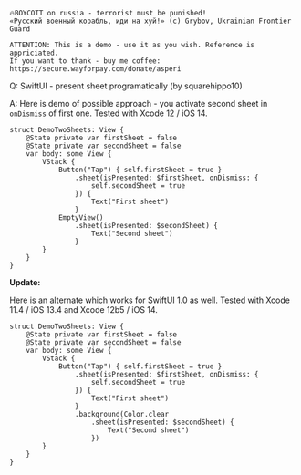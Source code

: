 ```
🔥BOYCOTT on russia - terrorist must be punished!
«Русский военный корабль, иди на хуй!» (c) Grybov, Ukrainian Frontier Guard

ATTENTION: This is a demo - use it as you wish. Reference is appriciated.
If you want to thank - buy me coffee: https://secure.wayforpay.com/donate/asperi
```

Q: SwiftUI - present sheet programatically (by squarehippo10)

A: Here is demo of possible approach - you activate second sheet in `onDismiss` of first one. Tested with Xcode 12 / iOS 14.

```
struct DemoTwoSheets: View {
    @State private var firstSheet = false
    @State private var secondSheet = false
    var body: some View {
        VStack {
            Button("Tap") { self.firstSheet = true }
                .sheet(isPresented: $firstSheet, onDismiss: {
                    self.secondSheet = true
                }) {
                    Text("First sheet")
                }
            EmptyView()
                .sheet(isPresented: $secondSheet) {
                    Text("Second sheet")
                }
        }
    }
}
```

**Update:**

Here is an alternate which works for SwiftUI 1.0 as well. Tested with Xcode 11.4 / iOS 13.4 and Xcode 12b5 / iOS 14.

```
struct DemoTwoSheets: View {
    @State private var firstSheet = false
    @State private var secondSheet = false
    var body: some View {
        VStack {
            Button("Tap") { self.firstSheet = true }
                .sheet(isPresented: $firstSheet, onDismiss: {
                    self.secondSheet = true
                }) {
                    Text("First sheet")
                }
                .background(Color.clear
                    .sheet(isPresented: $secondSheet) {
                        Text("Second sheet")
                    })
        }
    }
}
```
